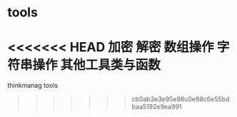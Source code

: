 # tools
<<<<<<< HEAD
加密
解密
数组操作
字符串操作
其他工具类与函数
=======
thinkmanag tools
>>>>>>> cb0ab3e3e95e98c0e98c6e55bdbaa5192e9ea991
